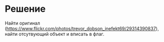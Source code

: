 # Решение

Найти оригинал (https://www.flickr.com/photos/trevor_dobson_inefekt69/29314390837), найти отсутвующий объект и вписать в флаг.
